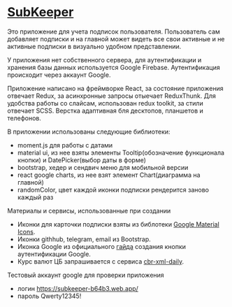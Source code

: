 # [SubKeeper](https://subkeeper-b64b3.web.app/)

Это приложение для учета подписок пользователя. Пользователь сам добавляет подписки и на главной может видеть все свои активные и не активные подписки в визуально удобном представлении.

У приложения нет собственного сервера, для аутентификации и хранения базы данных используется Google Firebase. Аутентификация происходит через аккаунт Google.

Приложение написано на фреймворке React, за состояние приложения отвечает Redux, за асинхронные запросы отыечает ReduxThunk. Для удобства работы со слайсам, использован redux toolkit, за стили отвечает SCSS. Верстка адаптивная бля десктопов, планшетов и телефонов.

В приложении использованы следующие библиотеки:
- moment.js для работы с датами
- material ui, из нее взяты элементы Tooltip(обозначение функционала кнопки) и DatePicker(выбор даты в форме)
- bootstrap, хедер и сендвич меню для мобильной версии
- react google charts, из нее взят элемент Chart(диаграмма на главной)
- randomColor, цвет каждой иконки подписки рендерится заново каждый раз

Материалы и сервисы, использованные при создании

- Иконки для карточки подписки взяты из библотеки [Google Material Icons](https://fonts.google.com/icons).
- Иконки githhub, telegram, email из Bootstrap.
- Иконка Google из официального [гайда](https://developers.google.com/identity/sign-in/web/build-button) создания кнопки аутентификации Google.
- Курс валют ЦБ запрашивается с сервиса [cbr-xml-daily](https://www.cbr-xml-daily.ru/).

Тестовый аккаунт google для проверки приложения

- логин https://subkeeper-b64b3.web.app/
- пароль Qwerty12345!
